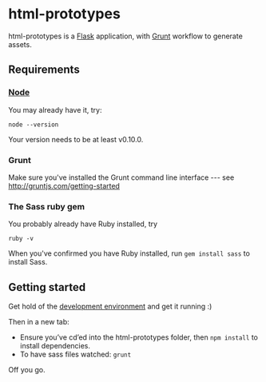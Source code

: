 html-prototypes
===============

html-prototypes is a [Flask](http://flask.pocoo.org/) application, with [Grunt](http://gruntjs.com/) workflow to generate assets.


## Requirements

### [Node](http://nodejs.org/)

You may already have it, try:

```
node --version
```

Your version needs to be at least v0.10.0.

### Grunt

Make sure you've installed the Grunt command line interface --- see http://gruntjs.com/getting-started

### The Sass ruby gem

You probably already have Ruby installed, try

```
ruby -v
```

When you've confirmed you have Ruby installed, run ```gem install sass``` to install Sass.


## Getting started

Get hold of the [development environment](https://github.com/LandRegistry/development-environment) and get it running :)

Then in a new tab:

* Ensure you’ve cd’ed into the html-prototypes folder, then ```npm install``` to install dependencies.
* To have sass files watched: ```grunt```

Off you go.
